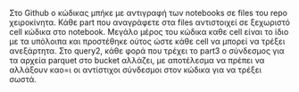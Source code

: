 Στο Github ο κώδικας μπήκε με αντιγραφή των notebooks σε files του repo χειροκίνητα. Κάθε part που αναγράφετε στα files αντιστοιχεί σε ξεχωριστό cell κώδικα στο notebook. 
Μεγάλο μέρος του κώδικα καθε cell είναι το ίδιο με τα υπόλοιπα και προστέθηκε ούτος ώστε κάθε cell να μπορεί να τρέξει ανεξάρτητα.
Στο query2, κάθε φορά που τρέχει το part3 o σύνδεσμος για τα αρχεία parquet στο bucket αλλάζει, με αποτέλεσμα να πρέπει να αλλάξουν καο=ι οι αντίστιχοι σύνδεσμοι στον κώδικα για να τρέξει σωστά. 
